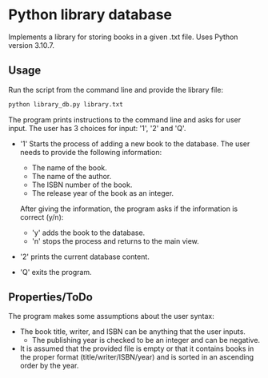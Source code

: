 # Python library database

Implements a library for storing books in a given .txt file.
Uses Python version 3.10.7.

## Usage

Run the script from the command line and provide the library file:

```cmd
python library_db.py library.txt
```

The program prints instructions to the command line and asks for user input.
The user has 3 choices for input: '1', '2' and 'Q'.
- '1' Starts the process of adding a new book to the database.
The user needs to provide the following information:
    - The name of the book.
    - The name of the author.
    - The ISBN number of the book.
    - The release year of the book as an integer.

    After giving the information, the program asks if the information is correct (y/n):
    - 'y' adds the book to the database.
    - 'n' stops the process and returns to the main view.
- '2' prints the current database content.
- 'Q' exits the program.

## Properties/ToDo

The program makes some assumptions about the user syntax:
- The book title, writer, and ISBN can be anything that the user inputs.
    - The publishing year is checked to be an integer and can be negative.
- It is assumed that the provided file is empty or that it contains books in the proper format (title/writer/ISBN/year) and is sorted in an ascending order by the year.